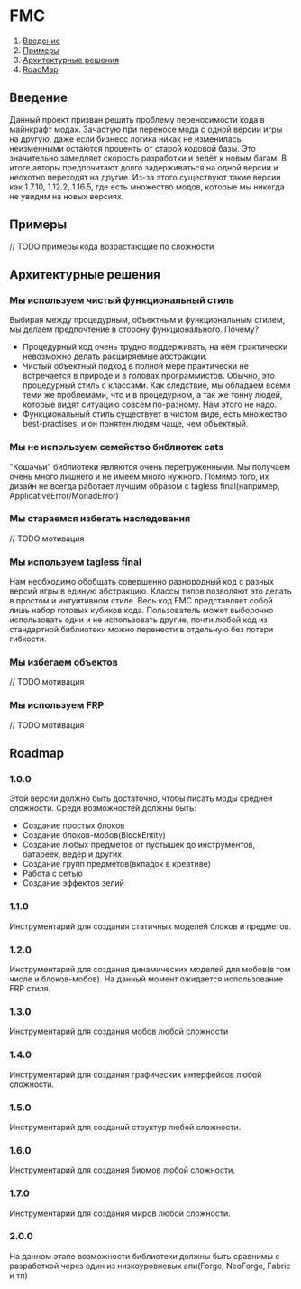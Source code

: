 # FMC

1. [Введение](#введение-)
2. [Примеры](#примеры-)
3. [Архитектурные решения](#архитектурные-решения-)
4. [RoadMap](#roadmap)

## Введение ##
Данный проект призван решить проблему переносимости кода в майнкрафт модах. Зачастую при переносе мода с одной версии игры на другую, даже если бизнесс логика никак не изменилась,
неизменными остаются проценты от старой кодовой базы. Это значительно замедляет скорость разработки и ведёт к новым багам. В итоге авторы предпочитают долго задерживаться на одной версии
и неохотно переходят на другие. Из-за этого существуют такие версии как 1.7.10, 1.12.2, 1.16.5, где есть множество модов, которые мы никогда не увидим на новых версиях.

## Примеры ##
// TODO примеры кода возрастающие по сложности

## Архитектурные решения ##
### Мы используем чистый функциональный стиль
Выбирая между процедурным, объектным и функциональным стилем, мы делаем предпочтение в сторону функционального. Почему? 
* Процедурный код очень трудно поддерживать, на нём практически невозможно делать расширяемые абстракции. 
* Чистый объектный подход в полной мере практически не встречается в природе и в головах программистов. Обычно, это процедурный стиль с классами. Как следствие, мы обладаем всеми теми же проблемами, что и в процедурном, а так же тонну людей, которые видят ситуацию совсем по-разному. Нам этого не надо.
* Функциональный стиль существует в чистом виде, есть множество best-practises, и он понятен людям чаще, чем объектный.
### Мы не используем семейство библиотек cats
"Кошачьи" библиотеки являются очень перегруженными. Мы получаем очень много лишнего и не имеем много нужного. Помимо того, их дизайн не всегда работает лучшим образом с tagless final(например, ApplicativeError/MonadError)
### Мы стараемся избегать наследования
// TODO мотивация
### Мы используем tagless final 
Нам необходимо обобщать совершенно разнородный код с разных версий игры в единую абстракцию. 
Классы типов позволяют это делать в простом и интуитивном стиле. Весь код FMC представляет собой лишь набор готовых кубиков кода. 
Пользователь может выборочно использовать одни и не использовать другие, почти любой код из стандартной библиотеки можно перенести в отдельную 
без потери гибкости. 
### Мы избегаем объектов
// TODO мотивация
### Мы используем FRP
// TODO мотивация
## Roadmap
### 1.0.0 
Этой версии должно быть достаточно, чтобы писать моды средней сложности. Среди возможностей должны быть:
* Создание простых блоков
* Создание блоков-мобов(BlockEntity)
* Создание любых предметов от пустышек до инструментов, батареек, ведёр и других.
* Создание групп предметов(вкладок в креативе)
* Работа с сетью
* Создание эффектов зелий
### 1.1.0
Инструментарий для создания статичных моделей блоков и предметов.
### 1.2.0
Инструментарий для создания динамических моделей для мобов(в том числе и блоков-мобов). На данный момент ожидается использование FRP стиля.
### 1.3.0
Инструментарий для создания мобов любой сложности
### 1.4.0
Инструментарий для создания графических интерфейсов любой сложности.
### 1.5.0
Инструментарий для созданий структур любой сложности.
### 1.6.0
Инструментарий для создания биомов любой сложности.
### 1.7.0
Инструментарий для создания миров любой сложности.
### 2.0.0
На данном этапе возможности библиотеки должны быть сравнимы с разработкой через один из низкоуровневых апи(Forge, NeoForge, Fabric и тп)